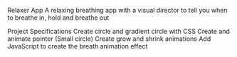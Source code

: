 Relaxer App
A relaxing breathing app with a visual director to tell you when to breathe in, hold and breathe out

Project Specifications
Create circle and gradient circle with CSS
Create and animate pointer (Small circle)
Create grow and shrink animations
Add JavaScript to create the breath animation effect